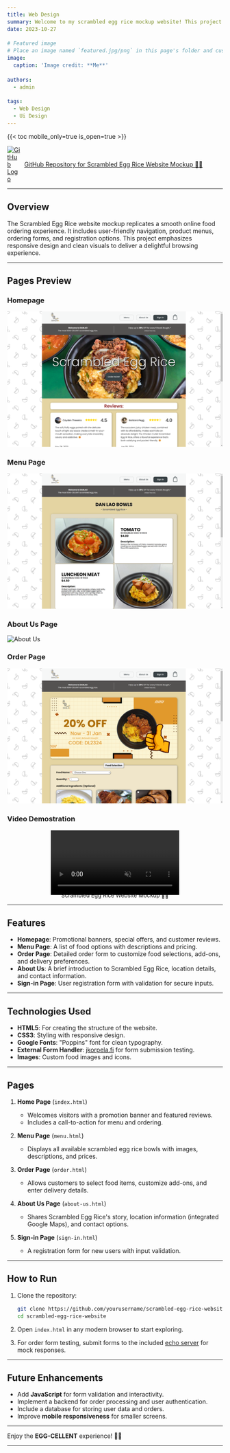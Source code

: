 ```yaml
---
title: Web Design
summary: Welcome to my scrambled egg rice mockup website! This project is a front-end showcase for a modern and user-friendly online food ordering platform, highlighting our signature Hong Kong-style scrambled egg rice bowls.
date: 2023-10-27

# Featured image
# Place an image named `featured.jpg/png` in this page's folder and customize its options here.
image:
  caption: 'Image credit: **Me**'

authors:
  - admin

tags:
  - Web Design
  - Ui Design
---
```


{{< toc mobile_only=true is_open=true >}}

<a href="https://github.com/Cayden2606/ScrambledEggRice-Website-Mockup" style="display: flex; align-items: center;" target="_blank">
  <img src="https://github.githubassets.com/images/modules/logos_page/GitHub-Mark.png" alt="GitHub Logo" style="width: 30px; margin-right: 10px;">
  GitHub Repository for Scrambled Egg Rice Website Mockup 🍳🍚
</a>

---

## Overview

The Scrambled Egg Rice  website mockup replicates a smooth online food ordering experience. It includes user-friendly navigation, product menus, ordering forms, and registration options. This project emphasizes responsive design and clean visuals to deliver a delightful browsing experience.

---

## Pages Preview

### Homepage  
![Homepage](Homepage.png)

### Menu Page  
![Menu](Menu.png)

### About Us Page  
![About Us](AboutUs.png)

### Order Page  
![Buy](Buy.png)

### Video Demostration
<div style="text-align: center;">
  <video autoplay loop muted style="max-width: 100%; height: auto;">
    <source src="Site.mp4" type="video/mp4">
    Your browser does not support the video tag.
  </video>
  <div style="font-size: small; margin-top: -10px;">Scrambled Egg Rice Website Mockup 🍳🍚</div>
</div>

---

## Features

- **Homepage**: Promotional banners, special offers, and customer reviews.
- **Menu Page**: A list of food options with descriptions and pricing.
- **Order Page**: Detailed order form to customize food selections, add-ons, and delivery preferences.
- **About Us**: A brief introduction to Scrambled Egg Rice, location details, and contact information.
- **Sign-in Page**: User registration form with validation for secure inputs.

---

## Technologies Used

- **HTML5**: For creating the structure of the website.
- **CSS3**: Styling with responsive design.
- **Google Fonts**: "Poppins" font for clean typography.
- **External Form Handler**: [jkorpela.fi](https://jkorpela.fi/cgi-bin/echo.cgi) for form submission testing.
- **Images**: Custom food images and icons.

---

## Pages

1. **Home Page** (`index.html`)  
   - Welcomes visitors with a promotion banner and featured reviews.  
   - Includes a call-to-action for menu and ordering.  

2. **Menu Page** (`menu.html`)  
   - Displays all available scrambled egg rice bowls with images, descriptions, and prices.

3. **Order Page** (`order.html`)  
   - Allows customers to select food items, customize add-ons, and enter delivery details.

4. **About Us Page** (`about-us.html`)  
   - Shares Scrambled Egg Rice's story, location information (integrated Google Maps), and contact options.

5. **Sign-in Page** (`sign-in.html`)  
   - A registration form for new users with input validation.

---

## How to Run

1. Clone the repository:
   ```bash
   git clone https://github.com/yourusername/scrambled-egg-rice-website.git
   cd scrambled-egg-rice-website
   ```

2. Open `index.html` in any modern browser to start exploring.

3. For order form testing, submit forms to the included [echo server](https://jkorpela.fi/cgi-bin/echo.cgi) for mock responses.

---

## Future Enhancements

- Add **JavaScript** for form validation and interactivity.
- Implement a backend for order processing and user authentication.
- Include a database for storing user data and orders.
- Improve **mobile responsiveness** for smaller screens.

---


Enjoy the **EGG-CELLENT** experience! 🥚✨

---